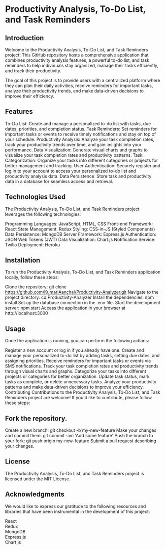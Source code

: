 # Productivity Analysis, To-Do List, and Task Reminders

## Introduction

Welcome to the Productivity Analysis, To-Do List, and Task Reminders project! This GitHub repository hosts a comprehensive application that combines productivity analysis features, a powerful to-do list, and task reminders to help individuals stay organized, manage their tasks efficiently, and track their productivity.

The goal of this project is to provide users with a centralized platform where they can plan their daily activities, receive reminders for important tasks, analyze their productivity trends, and make data-driven decisions to improve their efficiency.

## Features
To-Do List: Create and manage a personalized to-do list with tasks, due dates, priorities, and completion status.
Task Reminders: Set reminders for important tasks or events to receive timely notifications and stay on top of your schedule.
Productivity Analysis: Analyze your task completion rates, track your productivity trends over time, and gain insights into your performance.
Data Visualization: Generate visual charts and graphs to visualize your task completion rates and productivity patterns.
Task Categorization: Organize your tasks into different categories or projects for better management and tracking.
User Authentication: Securely register and log in to your account to access your personalized to-do list and productivity analysis data.
Data Persistence: Store task and productivity data in a database for seamless access and retrieval.

## Technologies Used
The Productivity Analysis, To-Do List, and Task Reminders project leverages the following technologies:

Programming Languages: JavaScript, HTML, CSS
Front-end Framework: React
State Management: Redux
Styling: CSS-in-JS (Styled Components)
Data Persistence: MongoDB
Server Framework: Express.js
Authentication: JSON Web Tokens (JWT)
Data Visualization: Chart.js
Notification Service: Twilio
Deployment: Heroku

## Installation
To run the Productivity Analysis, To-Do List, and Task Reminders application locally, follow these steps:

Clone the repository: git clone https://github.com/KumariAanchal/Productivity-Analyzer.git
Navigate to the project directory: cd Productivity-Analyzer
Install the dependencies: npm install
Set up the database connection in the .env file.
Start the development server: npm start
Access the application in your browser at http://localhost:3000

## Usage
Once the application is running, you can perform the following actions:

Register a new account or log in if you already have one.
Create and manage your personalized to-do list by adding tasks, setting due dates, and assigning priorities.
Receive reminders for important tasks or events via SMS notifications.
Track your task completion rates and productivity trends through visual charts and graphs.
Categorize your tasks into different projects or categories for better organization.
Update task status, mark tasks as complete, or delete unnecessary tasks.
Analyze your productivity patterns and make data-driven decisions to improve your efficiency.
Contributing
Contributions to the Productivity Analysis, To-Do List, and Task Reminders project are welcome! If you'd like to contribute, please follow these steps:

## Fork the repository.
Create a new branch: git checkout -b my-new-feature
Make your changes and commit them: git commit -am 'Add some feature'
Push the branch to your fork: git push origin my-new-feature
Submit a pull request describing your changes.

## License
The Productivity Analysis, To-Do List, and Task Reminders project is licensed under the MIT License.

## Acknowledgments
We would like to express our gratitude to the following resources and libraries that have been instrumental in the development of this project:

 React <br> Redux <br>MongoDB <br>Express.js <br>Chart.js
